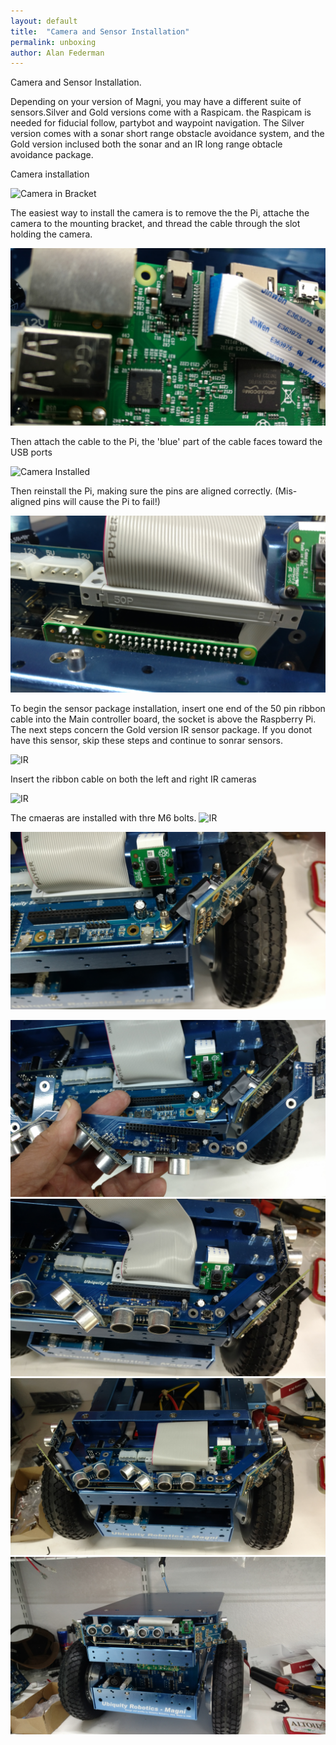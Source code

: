 ```yaml
---
layout: default
title:  "Camera and Sensor Installation"
permalink: unboxing
author: Alan Federman
---
```

Camera and Sensor Installation.

Depending on your version of Magni, you may have a different suite of sensors.Silver and Gold versions come with a Raspicam. the Raspicam is needed for fiducial follow, partybot and waypoint navigation. The Silver version comes with a sonar short 
range obstacle avoidance system, and the Gold version inclused both the sonar and an IR long range obtacle avoidance package.

Camera installation

![Camera in Bracket](a1.jpg)

The easiest way to install the camera is to remove the the Pi, attache the camera to the mounting bracket, and thread the cable through the slot holding the camera.

![Camera Cable](a2.jpg)

Then attach the cable to the Pi, the 'blue' part of the cable faces toward the USB ports


 ![Camera Installed](a3.jpg)
 
 Then reinstall the Pi, making sure the pins are aligned correctly. (Mis-aligned pins will cause the Pi to fail!)


![IR ](a4.jpg)

To begin the sensor package installation, insert one end of the 50 pin ribbon cable into the Main controller board, the socket is above the Raspberry Pi. The next steps concern the Gold version IR sensor package.  If you donot have this sensor, skip these steps and continue to sonrar sensors.

![IR ](a5.jpg)

Insert the ribbon cable on both the left and right IR cameras

![IR ](a6.jpg)

The cmaeras are installed with thre M6 bolts.
![IR ](a7.jpg)

![sonar ](a8.jpg)

![sonar ](a9.jpg)
![sonar ](a10.jpg)
![sonar cable ](a11.jpg)
![Cover](a12.jpg)
